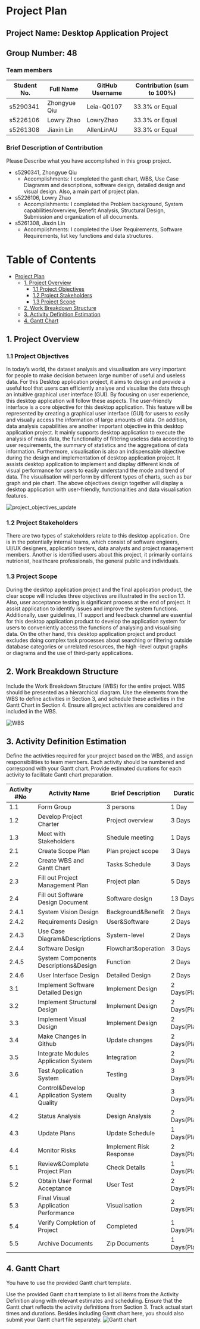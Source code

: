 # Project Plan

## Project Name: Desktop Application Project
## Group Number: 48

### Team members

| Student No. | Full Name | GitHub Username | Contribution (sum to 100%) | 
|-------------|-----------|-----------------|----------------------------|
| s5290341    | Zhongyue Qiu| Leia-Q0107    | 33.3% or Equal             |
| s5226106    | Lowry Zhao | LowryZhao      | 33.3% or Equal             | 
| s5261308    | Jiaxin Lin | AllenLinAU     | 33.3% or Equal             | 

### Brief Description of Contribution

Please Describe what you have accomplished in this group project.
- s5290341, Zhongyue Qiu
  - Accomplishments: I completed the gantt chart, WBS, Use Case Diagramm and descriptions, software design, detailed design and visual design. 
    Also, a main part of project plan.
- s5226106, Lowry Zhao
  - Accomplishments: I completed the Problem background, System capabilities/overview, Benefit Analysis, Structural Design, Submission and organization of all documents.
- s5261308, Jiaxin Lin
  - Accomplishments:  I completed the User Requirements, Software Requirements, list key functions and data structures.
 
<div style="page-break-after: always;"></div>



# Table of Contents

* [Project Plan](#project-plan)
  * [1. Project Overview](#1-project-overview)
    * [1.1 Project Objectives](#11-project-objectives)
    * [1.2 Project Stakeholders](#12-project-stakeholders)
    * [1.3 Project Scope](#13-project-scope)
  * [2. Work Breakdown Structure](#2-work-breakdown-structure)
  * [3. Activity Definition Estimation](#3-activity-definition-estimation)
  * [4. Gantt Chart](#4-gantt-chart)


<div style="page-break-after: always;"></div>



## 1. Project Overview

### 1.1 Project Objectives

In today’s world, the dataset analysis and visualisation are very important for people to make decision between large number of useful and useless data. For this Desktop application project, it aims to design and provide a useful tool that users can efficiently analyse and visualise the data through an intuitive graphical user interface (GUI).  By focusing on user experience, this desktop application will follow these aspects. The user-friendly interface is a core objective for this desktop application. This feature will be represented by creating a graphical user interface (GUI) for users to easily and visually access the information of large amounts of data. On addition, data analysis capabilities are another important objective in this desktop application project. It mainly supports desktop application to execute the analysis of mass data, the functionality of filtering useless data according to user requirements, the summary of statistics and the aggregations of data information. Furthermore, visualisation is also an indispensable objective during the design and implementation of desktop application project. It assists desktop application to implement and display different kinds of visual performance for users to easily understand the mode and trend of data. The visualisation will perform by different types of charts, such as bar graph and pie chart. The above objectives design together will display a desktop application with user-friendly, functionalities and data visualisation features.

![project_objectives_update](./project_objectives_update.png)

### 1.2 Project Stakeholders

There are two types of stakeholders relate to this desktop application. One is in the potentially internal teams, which consist of software engieers, UI/UX designers, application testers, data analysts and project management members. Another is identified users about this project, it primarily contains nutrionist, healthcare professionals, the general public and individuals.

### 1.3 Project Scope

During the desktop application project and the final application product, the clear scope will includes three objectives are illustrated in the section 1.1. Also, user acceptance testing is significant process at the end of project. It assist application to identify issues and improve the system functions. Additionally, user guidelines, IT support and feedback channel are essential for this desktop application product to develop the application system for users to conveniently access the functions of analysing and visualising data. On the other hand, this desktop application project and product excludes doing complex task processes about searching or filtering outside database categories or unrelated resources, the high -level output graphs or diagrams and the use of third-party applications.

## 2. Work Breakdown Structure

Include the Work Breakdown Structure (WBS) for the entire project. WBS should be presented as a hierarchical diagram. Use the elements from the WBS to define activities in Section 3, and schedule these activities in the Gantt Chart in Section 4. Ensure all project activities are considered and included in the WBS.

![WBS](./WBS.png)

## 3. Activity Definition Estimation

Define the activities required for your project based on the WBS, and assign responsibilities to team members. Each activity should be numbered and correspond with your Gantt chart. Provide estimated durations for each activity to facilitate Gantt chart preparation.

| Activity #No | Activity Name                   | Brief Description | Duration | Responsible Team Members |
|--------------|---------------------------------|-------------------|----------|--------------------------|
| 1.1          | Form Group                      | 3 persons         | 1 Day    | Zhongyue&Lowry&Jiaxin    |
| 1.2          | Develop Project Charter         | Project overview  | 3 Days   | All                      |
| 1.3          | Meet with Stakeholders          | Shedule meeting   | 1 Days   | All                      |
| 2.1          | Create Scope Plan               | Plan project scope| 3 Days   | Zhongyue                 |
| 2.2          | Create WBS and Gantt Chart      | Tasks Schedule    | 3 Days   | Zhongyue                 |
| 2.3          | Fill out Project Management Plan| Project plan      | 5 Days   | Zhongyue                 |
| 2.4          | Fill out Software Design Document| Software design  | 13 Days  | All                      |
| 2.4.1        | System Vision Design            | Background&Benefit| 2 Days   | Lowry                    |
| 2.4.2        | Requirements Design             | User&Software     | 2 Days   | Jiaxin                   |
| 2.4.3        | Use Case Diagram&Descriptions   | System-level      | 2 Days   | Zhongyue                 |
| 2.4.4        | Software Design                 | Flowchart&operation| 3 Days  | All                      |
| 2.4.5        | System Components Descriptions&Design| Function     | 2 Days   | All                      |
| 2.4.6        | User Interface Design           | Detailed Design   | 2 Days   | All                      |
| 3.1          | Implement Software Detailed Design| Implement Design| 2 Days(Plan)| All                   |
| 3.2          | Implement Structural Design     | Implement Design  | 2 Days(Plan)| All                   |
| 3.3          |Implement Visual Design          | Implement Design  | 2 Days(Plan)| All                   |
| 3.4          | Make Changes in Github          | Update changes    | 2 Days(Plan)| All                   |
| 3.5          | Integrate Modules Application System| Integration   | 2 Days(Plan)| All                   |
| 3.6          | Test Application System         | Testing           | 3 Days(Plan)| All                   |
| 4.1          | Control&Develop Application System Quality | Quality| 3 Days(Plan)| All                   |
| 4.2          | Status Analysis                 | Design Analysis   | 2 Days(Plan)| Lowy&Jiaxin           |
| 4.3          | Update Plans                    | Update Schedule   | 1 Days(Plan)| Zhongyue              |
| 4.4          | Monitor Risks               |Implement Risk Response| 2 Days(Plan)| Lowry                 |
| 5.1          | Review&Complete Project Plan    | Check Details     | 1 Days(Plan)| Zhongyue              |
| 5.2          | Obtain User Formal Acceptance   | User Test         | 2 Days(Plan)| Jiaxin                |
| 5.3          | Final Visual Application Performance | Visualisation| 2 Days(Plan)| All                   |
| 5.4          | Verify Completion of Project    | Completed         | 1 Days(Plan)| All                   |
| 5.5          | Archive Documents               | Zip Documents     | 1 Days(Plan)| Zhongyue              |

## 4. Gantt Chart
You have to use the provided Gantt chart template.  

Use the provided Gantt chart template to list all items from the Activity Definition along with relevant estimates 
and scheduling. Ensure that the Gantt chart reflects the activity definitions from Section 3. Track actual start 
times and durations. Besides including Gantt chart here, you should also submit your Gantt chart file separately.
![Gantt chart](./GanttChart.png)

